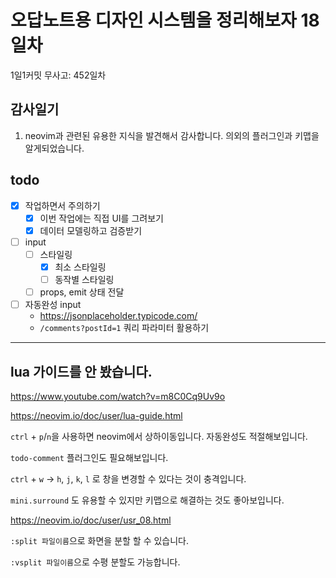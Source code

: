 # 오답노트용 디자인 시스템을 정리해보자 18일차

1일1커밋 무사고: 452일차

## 감사일기

1. neovim과 관련된 유용한 지식을 발견해서 감사합니다. 의외의 플러그인과 키맵을 알게되었습니다.

## todo

- [x] 작업하면서 주의하기
  - [x] 이번 작업에는 직접 UI를 그려보기
  - [x] 데이터 모델링하고 검증받기
- [ ] input
  - [ ] 스타일링
    - [x] 최소 스타일링
    - [ ] 동작별 스타일링
  - [ ] props, emit 상태 전달
- [ ] 자동완성 input
  - https://jsonplaceholder.typicode.com/
  - `/comments?postId=1` 쿼리 파라미터 활용하기

---

## lua 가이드를 안 봤습니다.

https://www.youtube.com/watch?v=m8C0Cq9Uv9o

https://neovim.io/doc/user/lua-guide.html

`ctrl` + `p`/`n`을 사용하면 neovim에서 상하이동입니다. 자동완성도 적절해보입니다.

`todo-comment` 플러그인도 필요해보입니다.

`ctrl` + `w` -> `h`, `j`, `k`, `l` 로 창을 변경할 수 있다는 것이 충격입니다.

`mini.surround` 도 유용할 수 있지만 키맵으로 해결하는 것도 좋아보입니다.

https://neovim.io/doc/user/usr_08.html

`:split 파일이름`으로 화면을 분할 할 수 있습니다.

`:vsplit 파일이름`으로 수평 분할도 가능합니다.

